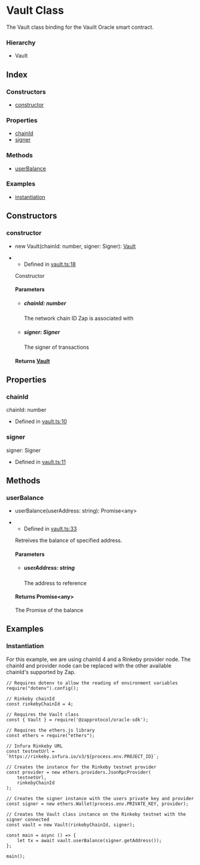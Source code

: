 Vault Class
===========

The Vault class binding for the Vauilt Oracle smart contract.

### Hierarchy

*   Vault

Index
-----

### Constructors

*   [constructor](#constructor)

### Properties

*   [chainId](#chainId)
*   [signer](#signer)

### Methods

*   [userBalance](#userBalance)

### Examples

*   [instantiation](#instantiation)


Constructors
------------

### constructor[](#constructor)

*   new Vault(chainId: number, signer: Signer): [Vault](Vault.html)

*   *   Defined in [vault.ts:18](https://github.com/zapproject/oracle-sdk/blob/726c78c/src/vault.ts#L18)
    
    Constructor
    
    #### Parameters
    
    *   ##### chainId: number
        
        The network chain ID Zap is associated with
        
    *   ##### signer: Signer
        
        The signer of transactions
        
    
    #### Returns [Vault](Vault.html)
    

Properties
----------

### chainId[](#chainId)

chainId: number

*   Defined in [vault.ts:10](https://github.com/zapproject/oracle-sdk/blob/726c78c/src/vault.ts#L10)

### signer[](#signer)

signer: Signer

*   Defined in [vault.ts:11](https://github.com/zapproject/oracle-sdk/blob/726c78c/src/vault.ts#L11)


Methods
-------

### userBalance[](#userBalance)

*   userBalance(userAddress: string): Promise<any\>

*   *   Defined in [vault.ts:33](https://github.com/zapproject/oracle-sdk/blob/726c78c/src/vault.ts#L33)
    
    Retreives the balance of specified address.
    
    #### Parameters
    
    *   ##### userAddress: string
        
        The address to reference
        
    
    #### Returns Promise<any\>
    
    The Promise of the balance
    


Examples
--------

### Instantiation[](#instantiation)

For this example, we are using chainId 4 and a Rinkeby provider node. 
The chainId and provider node can be replaced with the other available chainId's supported by Zap.

```
// Requires dotenv to allow the reading of environment variables
require("dotenv").config();

// Rinkeby chainId
const rinkebyChainId = 4;

// Requires the Vault class
const { Vault } = require('@zapprotocol/oracle-sdk');

// Requires the ethers.js library
const ethers = require("ethers");

// Infura Rinkeby URL
const testnetUrl = `https://rinkeby.infura.io/v3/${process.env.PROJECT_ID}`;

// Creates the instance for the Rinkeby testnet provider
const provider = new ethers.providers.JsonRpcProvider(
    testnetUrl,
    rinkebyChainId
);

// Creates the signer instance with the users private key and provider
const signer = new ethers.Wallet(process.env.PRIVATE_KEY, provider);

// Creates the Vault class instance on the Rinkeby testnet with the signer connected
const vault = new Vault(rinkebyChainId, signer);

const main = async () => {
    let tx = await vault.userBalance(signer.getAddress());
};

main();
```